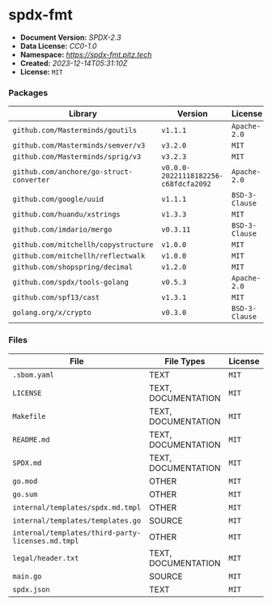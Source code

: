 # spdx-fmt

- **Document Version:** _SPDX-2.3_
- **Data License:** _CC0-1.0_
- **Namespace:** _https://spdx-fmt.pitz.tech_
- **Created:** _2023-12-14T05:31:10Z_
- **License:** `MIT`

### Packages

| Library                                  | Version                              | License        |
|------------------------------------------|--------------------------------------|----------------|
| `github.com/Masterminds/goutils`         | `v1.1.1`                             | `Apache-2.0`   |
| `github.com/Masterminds/semver/v3`       | `v3.2.0`                             | `MIT`          |
| `github.com/Masterminds/sprig/v3`        | `v3.2.3`                             | `MIT`          |
| `github.com/anchore/go-struct-converter` | `v0.0.0-20221118182256-c68fdcfa2092` | `Apache-2.0`   |
| `github.com/google/uuid`                 | `v1.1.1`                             | `BSD-3-Clause` |
| `github.com/huandu/xstrings`             | `v1.3.3`                             | `MIT`          |
| `github.com/imdario/mergo`               | `v0.3.11`                            | `BSD-3-Clause` |
| `github.com/mitchellh/copystructure`     | `v1.0.0`                             | `MIT`          |
| `github.com/mitchellh/reflectwalk`       | `v1.0.0`                             | `MIT`          |
| `github.com/shopspring/decimal`          | `v1.2.0`                             | `MIT`          |
| `github.com/spdx/tools-golang`           | `v0.5.3`                             | `Apache-2.0`   |
| `github.com/spf13/cast`                  | `v1.3.1`                             | `MIT`          |
| `golang.org/x/crypto`                    | `v0.3.0`                             | `BSD-3-Clause` |

### Files

| File                                              | File Types          | License |
|---------------------------------------------------|---------------------|---------|
| `.sbom.yaml`                                      | TEXT                | `MIT`   |
| `LICENSE`                                         | TEXT, DOCUMENTATION | `MIT`   |
| `Makefile`                                        | TEXT, DOCUMENTATION | `MIT`   |
| `README.md`                                       | TEXT, DOCUMENTATION | `MIT`   |
| `SPDX.md`                                         | TEXT, DOCUMENTATION | `MIT`   |
| `go.mod`                                          | OTHER               | `MIT`   |
| `go.sum`                                          | OTHER               | `MIT`   |
| `internal/templates/spdx.md.tmpl`                 | OTHER               | `MIT`   |
| `internal/templates/templates.go`                 | SOURCE              | `MIT`   |
| `internal/templates/third-party-licenses.md.tmpl` | OTHER               | `MIT`   |
| `legal/header.txt`                                | TEXT, DOCUMENTATION | `MIT`   |
| `main.go`                                         | SOURCE              | `MIT`   |
| `spdx.json`                                       | TEXT                | `MIT`   |
